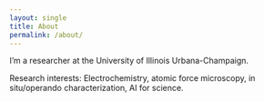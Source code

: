 ```yaml
---
layout: single
title: About
permalink: /about/
---
```


I’m a researcher at the University of Illinois Urbana-Champaign. 

Research interests: Electrochemistry, atomic force microscopy, in situ/operando characterization, AI for science.
